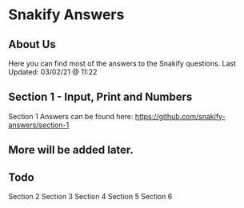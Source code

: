 # Snakify Answers

## About Us

Here you can find most of the answers to the Snakify questions.
Last Updated: 03/02/21 @ 11:22

## Section 1 - Input, Print and Numbers

Section 1 Answers can be found here: https://github.com/snakify-answers/section-1

## More will be added later.

## Todo

Section 2
Section 3
Section 4
Section 5
Section 6
